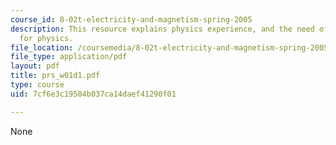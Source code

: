 ```yaml
---
course_id: 8-02t-electricity-and-magnetism-spring-2005
description: This resource explains physics experience, and the need of maths background
  for physics.
file_location: /coursemedia/8-02t-electricity-and-magnetism-spring-2005/7cf6e3c19504b037ca14daef41290f01_prs_w01d1.pdf
file_type: application/pdf
layout: pdf
title: prs_w01d1.pdf
type: course
uid: 7cf6e3c19504b037ca14daef41290f01

---
```

None